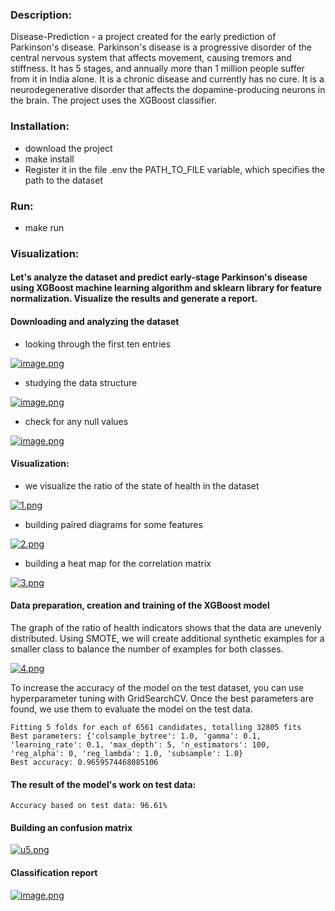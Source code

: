 ### Description:
Disease-Prediction - a project created for the early prediction of Parkinson's disease. Parkinson's disease is a progressive disorder of the central nervous system that affects movement, causing tremors and stiffness. It has 5 stages, and annually more than 1 million people suffer from it in India alone. It is a chronic disease and currently has no cure. It is a neurodegenerative disorder that affects the dopamine-producing neurons in the brain. The project uses the XGBoost classifier.

### Installation:
- download the project
- make install
- Register it in the file .env the PATH_TO_FILE variable, which specifies the path to the dataset

### Run:
- make run

### Visualization:
#### Let's analyze the dataset and predict early-stage Parkinson's disease using XGBoost machine learning algorithm and sklearn library for feature normalization. Visualize the results and generate a report.
#### Downloading and analyzing the dataset
- looking through the first ten entries

[![image.png](https://i.postimg.cc/HLjcXcZs/image.png)](https://postimg.cc/Mc2p8TJh)

- studying the data structure

[![image.png](https://i.postimg.cc/cJjKmx27/image.png)](https://postimg.cc/hJLP4BSh)

- check for any null values

[![image.png](https://i.postimg.cc/Y0NhM198/image.png)](https://postimg.cc/vxBQvx56)

#### Visualization:
- we visualize the ratio of the state of health in the dataset

[![1.png](https://i.postimg.cc/T3t5Kqc4/1.png)](https://postimg.cc/68GpSZgr)

- building paired diagrams for some features

[![2.png](https://i.postimg.cc/C5pz3vFz/2.png)](https://postimg.cc/9R1mTYwh)

- building a heat map for the correlation matrix

[![3.png](https://i.postimg.cc/3r2yXHBp/3.png)](https://postimg.cc/jCddTmBd)

#### Data preparation, creation and training of the XGBoost model
The graph of the ratio of health indicators shows that the data are unevenly distributed. Using SMOTE, we will create additional synthetic examples for a smaller class to balance the number of examples for both classes.

[![4.png](https://i.postimg.cc/282SGjBq/4.png)](https://postimg.cc/0bKv2snx)

To increase the accuracy of the model on the test dataset, you can use hyperparameter tuning with GridSearchCV. Once the best parameters are found, we use them to evaluate the model on the test data.
```
Fitting 5 folds for each of 6561 candidates, totalling 32805 fits
Best parameters: {'colsample_bytree': 1.0, 'gamma': 0.1, 'learning_rate': 0.1, 'max_depth': 5, 'n_estimators': 100, 'reg_alpha': 0, 'reg_lambda': 1.0, 'subsample': 1.0}
Best accuracy: 0.9659574468085106
```

#### The result of the model's work on test data:
```
Accuracy based on test data: 96.61%
```

#### Building an сonfusion matrix

[![u5.png](https://i.postimg.cc/2SkBjXnW/u5.png)](https://postimg.cc/hfYGpsy4)

#### Сlassification report

[![image.png](https://i.postimg.cc/j57DkVYp/image.png)](https://postimg.cc/PpdfPRxy)
